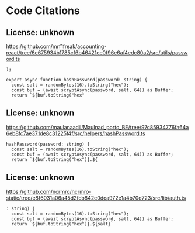 # Code Citations

## License: unknown

https://github.com/mrf1freak/accounting-react/tree/6e675934b1785cf6b46421ee0f96e6af4edc80a2/src/utils/password.ts

```
);

export async function hashPassword(password: string) {
  const salt = randomBytes(16).toString("hex");
  const buf = (await scryptAsync(password, salt, 64)) as Buffer;
  return `${buf.toString("hex"
```

## License: unknown

https://github.com/maulanaadil/Maulnad_porto_BE/tree/97c85934776fa64a6eb8fc7ae371de8c31225f4f/src/helpers/hashPassword.ts

```
hashPassword(password: string) {
  const salt = randomBytes(16).toString("hex");
  const buf = (await scryptAsync(password, salt, 64)) as Buffer;
  return `${buf.toString("hex")}.${
```

## License: unknown

https://github.com/ncrmro/ncrmro-static/tree/e8f6031a06a45d2fcb842e0dca972e1a4b70d723/src/lib/auth.ts

```
: string) {
  const salt = randomBytes(16).toString("hex");
  const buf = (await scryptAsync(password, salt, 64)) as Buffer;
  return `${buf.toString("hex")}.${salt}`
```
